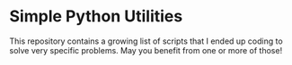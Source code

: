 # Simple Python Utilities

This repository contains a growing list of scripts that I ended up coding to solve very specific problems. May you benefit from one or more of those!
